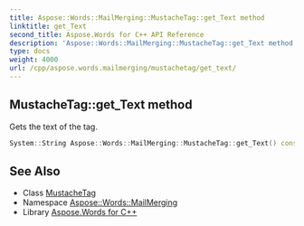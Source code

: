 ```yaml
---
title: Aspose::Words::MailMerging::MustacheTag::get_Text method
linktitle: get_Text
second_title: Aspose.Words for C++ API Reference
description: 'Aspose::Words::MailMerging::MustacheTag::get_Text method. Gets the text of the tag in C++.'
type: docs
weight: 4000
url: /cpp/aspose.words.mailmerging/mustachetag/get_text/
---
```

## MustacheTag::get_Text method


Gets the text of the tag.

```cpp
System::String Aspose::Words::MailMerging::MustacheTag::get_Text() const
```

## See Also

* Class [MustacheTag](../)
* Namespace [Aspose::Words::MailMerging](../../)
* Library [Aspose.Words for C++](../../../)
